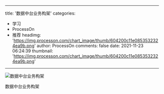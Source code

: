 
---
title: '数据中台业务构架'
categories: 
 - 学习
 - ProcessOn
 - 推荐
headimg: 'https://img.processon.com/chart_image/thumb/604200c11e0853532324ea9b.png'
author: ProcessOn
comments: false
date: 2021-11-23 06:24:39
thumbnail: 'https://img.processon.com/chart_image/thumb/604200c11e0853532324ea9b.png'
---

<div>   
<img class="thumb" alt="数据中台业务构架" src="https://img.processon.com/chart_image/thumb/604200c11e0853532324ea9b.png" referrerpolicy="no-referrer">
<p>数据中台业务构架</p>  
</div>
            